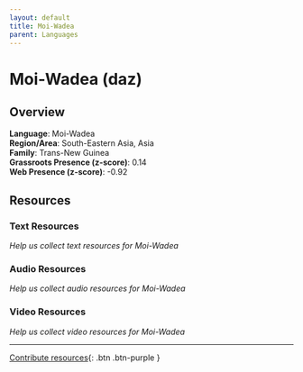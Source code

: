 ```yaml
---
layout: default
title: Moi-Wadea
parent: Languages
---
```


# Moi-Wadea (daz)

## Overview

**Language**: Moi-Wadea  
**Region/Area**: South-Eastern Asia, Asia  
**Family**: Trans-New Guinea  
**Grassroots Presence (z-score)**: 0.14  
**Web Presence (z-score)**: -0.92  

## Resources

### Text Resources
*Help us collect text resources for Moi-Wadea*

### Audio Resources
*Help us collect audio resources for Moi-Wadea*

### Video Resources
*Help us collect video resources for Moi-Wadea*

---

[Contribute resources](https://forms.office.com/e/1SfLJx3u1r){: .btn .btn-purple }
